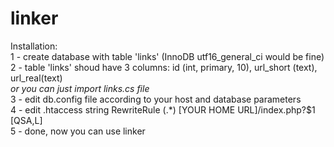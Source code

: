 # linker
Installation:</br>
1 - create database with table 'links' (InnoDB	utf16_general_ci would be fine)</br>
2 - table 'links' shoud have 3 columns: id (int, primary, 10), url_short (text), url_real(text)</br>
*or you can just import links.cs file*</br>
3 - edit db.config file according to your host and database parameters</br>
4 - edit .htaccess string RewriteRule (.*) [YOUR HOME URL]/index.php?$1 [QSA,L]</br>
5 - done, now you can use linker</br>


